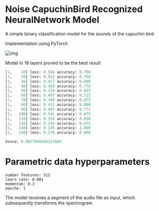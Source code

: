 # Noise CapuchinBird Recognized NeuralNetwork Model

A simple binary classification model for the sounds of the capuchin bird

Implementation using PyTorch

![img](https://i.imgur.com/uWP142C.jpg)

Model in 18 layers proved to be the best result
```Python
[1,    10] loss: 0.594 accuracy: 0.700
[1,    20] loss: 0.552 accuracy: 0.750
[1,    30] loss: 0.457 accuracy: 0.800
[1,    40] loss: 0.469 accuracy: 0.775
[1,    50] loss: 0.319 accuracy: 0.925
[1,    60] loss: 0.497 accuracy: 0.725
[1,    70] loss: 0.396 accuracy: 0.875
[1,    80] loss: 0.412 accuracy: 0.800
[1,    90] loss: 0.405 accuracy: 0.775
[1,   100] loss: 0.341 accuracy: 0.875
[1,   110] loss: 0.354 accuracy: 0.850
[1,   120] loss: 0.244 accuracy: 0.875
[1,   130] loss: 0.145 accuracy: 1.000
[1,   140] loss: 0.270 accuracy: 0.900

Score: 0.9877049180327869
```
# Parametric data hyperparameters
```
number features: 512
learn rate: 0.001
momentum: 0.3
epoche: 1
```
The model receives a segment of the audio file as input, which subsequently transforms the spectrogram
